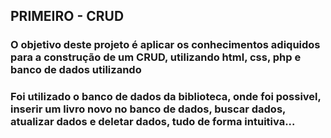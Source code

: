 ## PRIMEIRO - CRUD

### O objetivo deste projeto é aplicar os conhecimentos adiquidos para a construção de um CRUD, utilizando html, css, php e banco de dados utilizando

### Foi utilizado o banco de dados da biblioteca, onde foi possivel, inserir um livro novo no banco de dados, buscar dados, atualizar dados e deletar dados, tudo de forma intuitiva...
